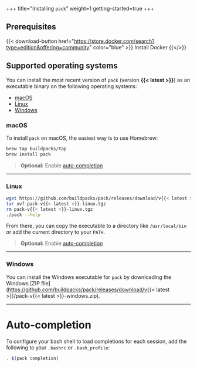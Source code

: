 +++
title="Installing `pack`"
weight=1
getting-started=true
+++

## Prerequisites
{{< download-button href="https://store.docker.com/search?type=edition&offering=community" color="blue" >}} Install Docker {{</>}}

## Supported operating systems
You can install the most recent version of `pack` (version **{{< latest >}}**) as an executable binary on the following operating systems:

* [macOS](#macos)
* [Linux](#linux)
* [Windows](#windows)

### macOS

To install `pack` on macOS, the easiest way is to use Homebrew:

```bash
brew tap buildpacks/tap
brew install pack
```

> **Optional:** Enable [auto-completion](#auto-completion)

<hr/>

### Linux

```bash
wget https://github.com/buildpacks/pack/releases/download/v{{< latest >}}/pack-v{{< latest >}}-linux.tgz
tar xvf pack-v{{< latest >}}-linux.tgz
rm pack-v{{< latest >}}-linux.tgz
./pack --help
```

From there, you can copy the executable to a directory like `/usr/local/bin` or add the current directory to your `PATH`.

> **Optional:** Enable [auto-completion](#auto-completion)

<hr/>

### Windows

You can install the Windows executable for `pack` by downloading the Windows [ZIP file](https://github.com/buildpacks/pack/releases/download/v{{< latest >}}/pack-v{{< latest >}}-windows.zip).

<hr/>

# Auto-completion

To configure your bash shell to load completions for each session, add the following to your `.bashrc` or `.bash_profile`:

```bash
. $(pack completion)
```
